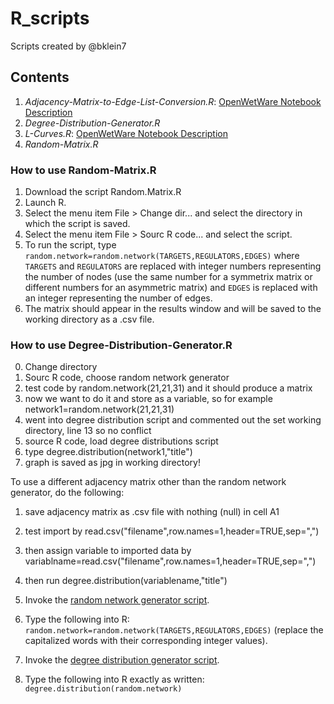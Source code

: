 # R_scripts

Scripts created by @bklein7

## Contents

  1. *Adjacency-Matrix-to-Edge-List-Conversion.R*: [OpenWetWare Notebook Description](http://openwetware.org/wiki/Converting_Adjacency_Matrices_to_Edge_Lists_in_R)
  2. *Degree-Distribution-Generator.R*
  3. *L-Curves.R*: [OpenWetWare Notebook Description](http://openwetware.org/wiki/Graphing_L-Curves_in_R)
  4. *Random-Matrix.R*
 
### How to use Random-Matrix.R

1. Download the script Random.Matrix.R
2. Launch R.
3. Select the menu item File > Change dir... and select the directory in which the script is saved.
4. Select the menu item File > Sourc R code... and select the script.
5. To run the script, type `random.network=random.network(TARGETS,REGULATORS,EDGES)` where `TARGETS` and `REGULATORS` are replaced with integer numbers representing the number of nodes (use the same number for a symmetrix matrix or different numbers for an asymmetric matrix) and `EDGES` is replaced with an integer representing the number of edges.
6. The matrix should appear in the results window and will be saved to the working directory as a .csv file.

### How to use Degree-Distribution-Generator.R

0. Change directory
1. Sourc R code, choose random network generator
2. test code by random.network(21,21,31) and it should produce a matrix
3. now we want to do it and store as a variable, so for example network1=random.network(21,21,31)
4. went into degree distribution script and commented out the set working directory, line 13 so no conflict
5. source R code, load degree distributions script
6. type degree.distribution(network1,"title")
7. graph is saved as jpg in working directory!

To use a different adjacency matrix other than the random network generator, do the following:
1. save adjacency matrix as .csv file with nothing (null) in cell A1
2. test import by read.csv("filename",row.names=1,header=TRUE,sep=",")
3. then assign variable to imported data by variablname=read.csv("filename",row.names=1,header=TRUE,sep=",")
4. then run degree.distribution(variablename,"title")



1. Invoke the  [random network generator script](https://github.com/kdahlquist/DahlquistLab/blob/master/R_scripts/Random-Matrix.R).
2. Type the following into R: `random.network=random.network(TARGETS,REGULATORS,EDGES)`
   (replace the capitalized words with their corresponding integer values).
3. Invoke the [degree distribution generator script](https://github.com/kdahlquist/DahlquistLab/blob/master/R_scripts/Degree-Distribution-Generator.R).
4. Type the following into R exactly as written: `degree.distribution(random.network)`
